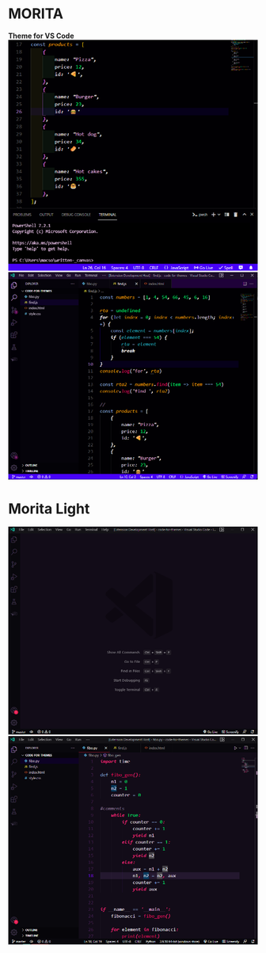 # **MORITA**

**Theme for VS Code**
![This is an image](https://github.com/yesomac/Morita/blob/master/code.png?raw=true)
![This is an image](https://github.com/yesomac/Morita/blob/master/morita.png?raw=true)

# Morita Light
![This is an image](https://github.com/yesomac/Morita/blob/master/moritalight.png?raw=true)
![This is an image](https://github.com/yesomac/Morita/blob/master/moritalightco.png?raw=true)